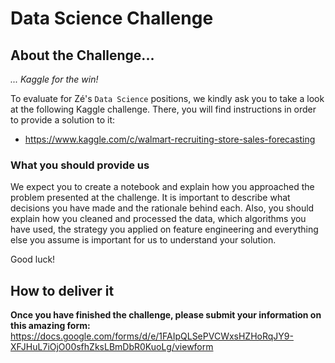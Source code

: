 # Data Science Challenge

## About the Challenge... 

*... Kaggle for the win!* 

To evaluate for Zé's `Data Science` positions, we kindly ask you to take a look at the following Kaggle challenge. There, you will find instructions in order to provide a solution to it: 

- https://www.kaggle.com/c/walmart-recruiting-store-sales-forecasting

### What you should provide us

We expect you to create a notebook and explain how you approached the problem presented at the challenge. It is important to describe what decisions you have made and the rationale behind each. Also, you should explain how you cleaned and processed the data, which algorithms you have used, the strategy you applied on feature engineering and everything else you assume is important for us to understand your solution.

Good luck!

## How to deliver it

**Once you have finished the challenge, please submit your information on this amazing form:**
  https://docs.google.com/forms/d/e/1FAIpQLSePVCWxsHZHoRqJY9-XFJHuL7iOjO00sfhZksLBmDbR0KuoLg/viewform

